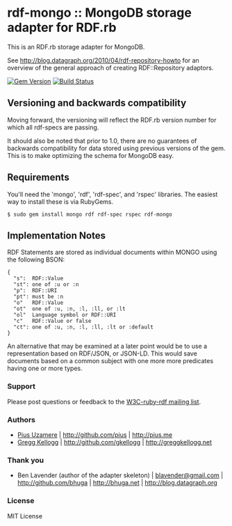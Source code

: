 # rdf-mongo :: MongoDB storage adapter for RDF.rb

This is an RDF.rb storage adapter for MongoDB.

See <http://blog.datagraph.org/2010/04/rdf-repository-howto> for an overview of the general approach of creating RDF::Repository adaptors.

[![Gem Version](https://badge.fury.io/rb/rdf-mongo.png)](http://badge.fury.io/rb/rdf-mongo)
[![Build Status](https://travis-ci.org/ruby-rdf/rdf-mongo.png?branch=master)](http://travis-ci.org/ruby-rdf/rdf-mongo)

## Versioning and backwards compatibility

Moving forward, the versioning will reflect the RDF.rb version number for which all rdf-specs are passing.

It should also be noted that prior to 1.0, there are no guarantees of backwards compatibility for data stored using previous versions of the gem.  This is to make optimizing the schema for MongoDB easy.

## Requirements

You'll need the 'mongo', 'rdf', 'rdf-spec', and 'rspec' libraries.  The easiest way to install these is via RubyGems.

    $ sudo gem install mongo rdf rdf-spec rspec rdf-mongo

## Implementation Notes

RDF Statements are stored as individual documents within MONGO using the following BSON:

    {
      "s":  RDF::Value
      "st": one of :u or :n
      "p":  RDF::URI
      "pt": must be :n
      "o"   RDF::Value
      "ot"  one of :u, :n, :l, :ll, or :lt
      "ol"  Language symbol or RDF::URI
      "c"   RDF::Value or false
      "ct": one of :u, :n, :l, :ll, :lt or :default
    }

An alternative that may be examined at a later point would be to use a representation based on RDF/JSON,
or JSON-LD. This would save documents based on a common subject with 
one more more predicates having one or more types.

### Support

Please post questions or feedback to the [W3C-ruby-rdf mailing list][].

### Authors
 * [Pius Uzamere][] | <http://github.com/pius> | <http://pius.me>
 * [Gregg Kellogg][] | <http://github.com/gkellogg> | <http://greggkellogg.net>

### Thank you

* Ben Lavender (author of the adapter skeleton) | <blavender@gmail.com> | <http://github.com/bhuga> | <http://bhuga.net> | <http://blog.datagraph.org>

### License

MIT License

[W3C-ruby-rdf mailing list]:        http://lists.w3.org/Archives/Public/public-rdf-ruby/
[Pius Uzamere]: http://pius.me
[Gregg Kellogg]: http://greggkellogg.net/me
